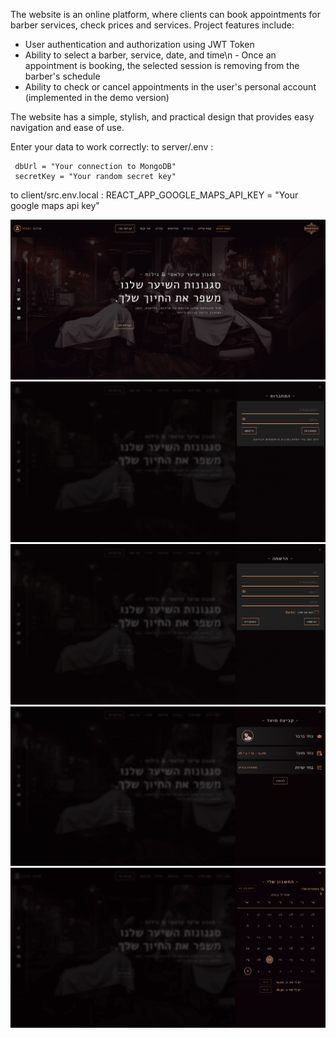 
The website is an online platform, where clients can book appointments for barber services, check prices and services.
Project features include:
- User authentication and authorization using JWT Token
- Ability to select a barber, service, date, and time\n - Once an appointment is booking, the selected session is removing from the barber's schedule
- Ability to check or cancel appointments in the user's personal account (implemented in the demo version)

The website has a simple, stylish, and practical design that provides easy navigation and ease of use.

Enter your data to work correctly:
to server/.env : 

```shell
 dbUrl = "Your connection to MongoDB"
 secretKey = "Your random secret key"
```

to client/src.env.local : 
REACT_APP_GOOGLE_MAPS_API_KEY = "Your google maps api key"

<img src="/demo-images/barbershop-demo.png?raw=true" >
<img src="/demo-images/demo-login.png?raw=true" >
<img src="/demo-images/demo-registration.png?raw=true" >
<img src="/demo-images/demo-booking.png?raw=true" >
<img src="/demo-images/demo-myAccount.png?raw=true" >
